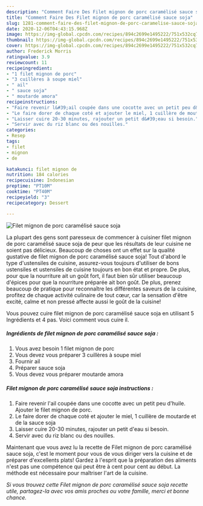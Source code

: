 ```yaml
---
description: "Comment Faire Des Filet mignon de porc caramélisé sauce soja"
title: "Comment Faire Des Filet mignon de porc caramélisé sauce soja"
slug: 1281-comment-faire-des-filet-mignon-de-porc-caramelise-sauce-soja
date: 2020-12-06T04:43:15.968Z
image: https://img-global.cpcdn.com/recipes/894c2699e1495222/751x532cq70/filet-mignon-de-porc-caramelise-sauce-soja-photo-principale-de-la-recette.jpg
thumbnail: https://img-global.cpcdn.com/recipes/894c2699e1495222/751x532cq70/filet-mignon-de-porc-caramelise-sauce-soja-photo-principale-de-la-recette.jpg
cover: https://img-global.cpcdn.com/recipes/894c2699e1495222/751x532cq70/filet-mignon-de-porc-caramelise-sauce-soja-photo-principale-de-la-recette.jpg
author: Frederick Morris
ratingvalue: 3.9
reviewcount: 11
recipeingredient:
- "1 filet mignon de porc"
- "3 cuillères à soupe miel"
- " ail"
- " sauce soja"
- " moutarde amora"
recipeinstructions:
- "Faire revenir l&#39;ail coupée dans une cocotte avec un petit peu d&#39;huile. Ajouter le filet mignon de porc."
- "Le faire dorer de chaque coté et ajouter le miel, 1 cuillère de moutarde et de la sauce soja"
- "Laisser cuire 20-30 minutes, rajouter un petit d&#39;eau si besoin."
- "Servir avec du riz blanc ou des nouilles."
categories:
- Resep
tags:
- filet
- mignon
- de

katakunci: filet mignon de 
nutrition: 184 calories
recipecuisine: Indonesian
preptime: "PT10M"
cooktime: "PT40M"
recipeyield: "3"
recipecategory: Dessert

---
```



![Filet mignon de porc caramélisé sauce soja](https://img-global.cpcdn.com/recipes/894c2699e1495222/751x532cq70/filet-mignon-de-porc-caramelise-sauce-soja-photo-principale-de-la-recette.jpg)

La plupart des gens sont paresseux de commencer à cuisiner filet mignon de porc caramélisé sauce soja de peur que les résultats de leur cuisine ne soient pas délicieux. Beaucoup de choses ont un effet sur la qualité gustative de filet mignon de porc caramélisé sauce soja! Tout d'abord le type d'ustensiles de cuisine, assurez-vous toujours d'utiliser de bons ustensiles et ustensiles de cuisine toujours en bon état et propre. De plus, pour que la nourriture ait un goût fort, il faut bien sûr utiliser beaucoup d'épices pour que la nourriture préparée ait bon goût. De plus, prenez beaucoup de pratique pour reconnaître les différentes saveurs de la cuisine, profitez de chaque activité culinaire de tout cœur, car la sensation d'être excité, calme et non pressé affecte aussi le goût de la cuisine!

<!--inarticleads1-->

Vous pouvez cuire filet mignon de porc caramélisé sauce soja en utilisant 5 Ingrédients et 4 pas. Voici comment vous cuire il.

##### Ingrédients de filet mignon de porc caramélisé sauce soja :

1. Vous avez besoin 1 filet mignon de porc
1. Vous devez vous préparer 3 cuillères à soupe miel
1. Fournir  ail
1. Préparer  sauce soja
1. Vous devez vous préparer  moutarde amora




<!--inarticleads2-->

##### Filet mignon de porc caramélisé sauce soja instructions :

1. Faire revenir l&#39;ail coupée dans une cocotte avec un petit peu d&#39;huile. Ajouter le filet mignon de porc.
1. Le faire dorer de chaque coté et ajouter le miel, 1 cuillère de moutarde et de la sauce soja
1. Laisser cuire 20-30 minutes, rajouter un petit d&#39;eau si besoin.
1. Servir avec du riz blanc ou des nouilles.




<!--inarticleads1-->

<p>
Maintenant que vous avez lu la recette de Filet mignon de porc caramélisé sauce soja, c'est le moment pour vous de vous diriger vers la cuisine et de préparer d'excellents plats! Gardez à l'esprit que la préparation des aliments n'est pas une compétence qui peut être à cent pour cent au début. La méthode est nécessaire pour maîtriser l'art de la cuisine.
</p>

<p>
<i>Si vous trouvez cette Filet mignon de porc caramélisé sauce soja recette utile, partagez-la avec vos amis proches ou votre famille, merci et bonne chance.</i>
</p>
